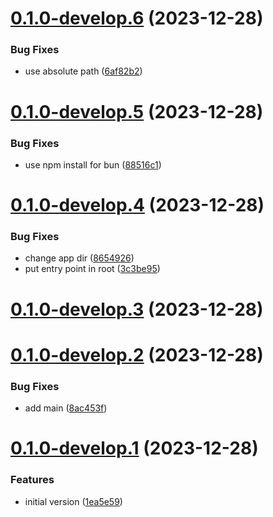 # [0.1.0-develop.6](https://git.lumeweb.com/LumeWeb/web3.news-publisher/compare/v0.1.0-develop.5...v0.1.0-develop.6) (2023-12-28)


### Bug Fixes

* use absolute path ([6af82b2](https://git.lumeweb.com/LumeWeb/web3.news-publisher/commit/6af82b244aef5ac1b712a4ab7bc719c34dd364ae))

# [0.1.0-develop.5](https://git.lumeweb.com/LumeWeb/web3.news-publisher/compare/v0.1.0-develop.4...v0.1.0-develop.5) (2023-12-28)


### Bug Fixes

* use npm install for bun ([88516c1](https://git.lumeweb.com/LumeWeb/web3.news-publisher/commit/88516c1058d17bfbe41147d38e3dc2136e428413))

# [0.1.0-develop.4](https://git.lumeweb.com/LumeWeb/web3.news-publisher/compare/v0.1.0-develop.3...v0.1.0-develop.4) (2023-12-28)


### Bug Fixes

* change app dir ([8654926](https://git.lumeweb.com/LumeWeb/web3.news-publisher/commit/8654926e366d377ef36b9a2c04df4996ef8dabf5))
* put entry point in root ([3c3be95](https://git.lumeweb.com/LumeWeb/web3.news-publisher/commit/3c3be95cd80fa7aa4939bcb3c461bb7f699d64f1))

# [0.1.0-develop.3](https://git.lumeweb.com/LumeWeb/web3.news-publisher/compare/v0.1.0-develop.2...v0.1.0-develop.3) (2023-12-28)

# [0.1.0-develop.2](https://git.lumeweb.com/LumeWeb/web3.news-publisher/compare/v0.1.0-develop.1...v0.1.0-develop.2) (2023-12-28)


### Bug Fixes

* add main ([8ac453f](https://git.lumeweb.com/LumeWeb/web3.news-publisher/commit/8ac453f5a7f0ff6ed4ac9c869f341a161101f298))

# [0.1.0-develop.1](https://git.lumeweb.com/LumeWeb/web3.news-publisher/compare/v0.0.1...v0.1.0-develop.1) (2023-12-28)


### Features

* initial version ([1ea5e59](https://git.lumeweb.com/LumeWeb/web3.news-publisher/commit/1ea5e59d72a6cc2344b47c3ecdc1272833c1e6e9))
